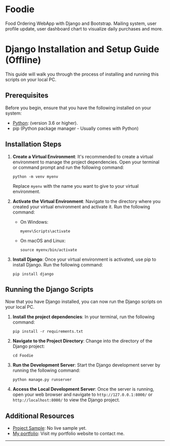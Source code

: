 # Foodie
Food Ordering WebApp with Django and Bootstrap. Mailing system, user profile update, user dashboard chart to visualize daily purchases and more.

# Django Installation and Setup Guide (Offline)

This guide will walk you through the process of installing and running this scripts on your local PC.

## Prerequisites

Before you begin, ensure that you have the following installed on your system:

- [Python](https://www.python.org/downloads/): (version 3.6 or higher).
- pip (Python package manager - Usually comes with Python)

## Installation Steps

1. **Create a Virtual Environment**: It's recommended to create a virtual environment to manage the project dependencies. Open your terminal or command prompt and run the following command:
   ```
   python -m venv myenv
   ```
   Replace `myenv` with the name you want to give to your virtual environment.

2. **Activate the Virtual Environment**: Navigate to the directory where you created your virtual environment and activate it. Run the following command:
   - On Windows:
     ```
     myenv\Scripts\activate
     ```
   - On macOS and Linux:
     ```
     source myenv/bin/activate
     ```

3. **Install Django**: Once your virtual environment is activated, use pip to install Django. Run the following command:
   ```
   pip install django
   ```

## Running the Django Scripts

Now that you have Django installed, you can now run the Django scripts on your local PC.

1. **Install the project dependencies**: In your terminal, run the following command:
   ```
   pip install -r requirements.txt
   ```

2. **Navigate to the Project Directory**: Change into the directory of the Django project:
   ```
   cd Foodie
   ```

3. **Run the Development Server**: Start the Django development server by running the following command:
   ```
   python manage.py runserver
   ```

4. **Access the Local Development Server**: Once the server is running, open your web browser and navigate to `http://127.0.0.1:8000/` or `http://localhost:8000/` to view the Django project.

## Additional Resources

- [Project Sample](#): No live sample yet.
- [My portfolio](https://brandnova.github.io): Visit my portfolio website to contact me.


---
